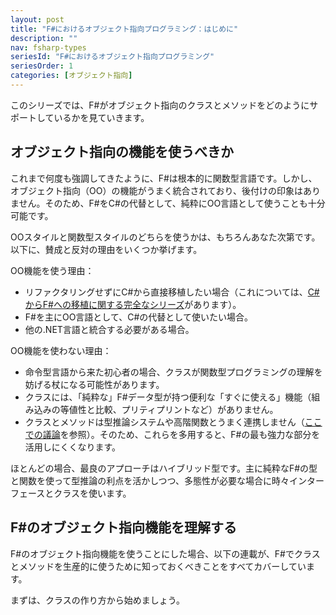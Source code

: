 ```yaml
---
layout: post
title: "F#におけるオブジェクト指向プログラミング：はじめに"
description: ""
nav: fsharp-types
seriesId: "F#におけるオブジェクト指向プログラミング"
seriesOrder: 1
categories: [オブジェクト指向]
---
```


このシリーズでは、F#がオブジェクト指向のクラスとメソッドをどのようにサポートしているかを見ていきます。

## オブジェクト指向の機能を使うべきか

これまで何度も強調してきたように、F#は根本的に関数型言語です。しかし、オブジェクト指向（OO）の機能がうまく統合されており、後付けの印象はありません。そのため、F#をC#の代替として、純粋にOO言語として使うことも十分可能です。

OOスタイルと関数型スタイルのどちらを使うかは、もちろんあなた次第です。以下に、賛成と反対の理由をいくつか挙げます。

OO機能を使う理由：

* リファクタリングせずにC#から直接移植したい場合（これについては、[C#からF#への移植に関する完全なシリーズ](../series/porting-from-csharp.md)があります）。
* F#を主にOO言語として、C#の代替として使いたい場合。
* 他の.NET言語と統合する必要がある場合。

OO機能を使わない理由：

* 命令型言語から来た初心者の場合、クラスが関数型プログラミングの理解を妨げる杖になる可能性があります。
* クラスには、「純粋な」F#データ型が持つ便利な「すぐに使える」機能（組み込みの等値性と比較、プリティプリントなど）がありません。
* クラスとメソッドは型推論システムや高階関数とうまく連携しません（[ここでの議論](../posts/type-extensions.md#downsides-of-methods)を参照）。そのため、これらを多用すると、F#の最も強力な部分を活用しにくくなります。

ほとんどの場合、最良のアプローチはハイブリッド型です。主に純粋なF#の型と関数を使って型推論の利点を活かしつつ、多態性が必要な場合に時々インターフェースとクラスを使います。

## F#のオブジェクト指向機能を理解する

F#のオブジェクト指向機能を使うことにした場合、以下の連載が、F#でクラスとメソッドを生産的に使うために知っておくべきことをすべてカバーしています。

まずは、クラスの作り方から始めましょう。